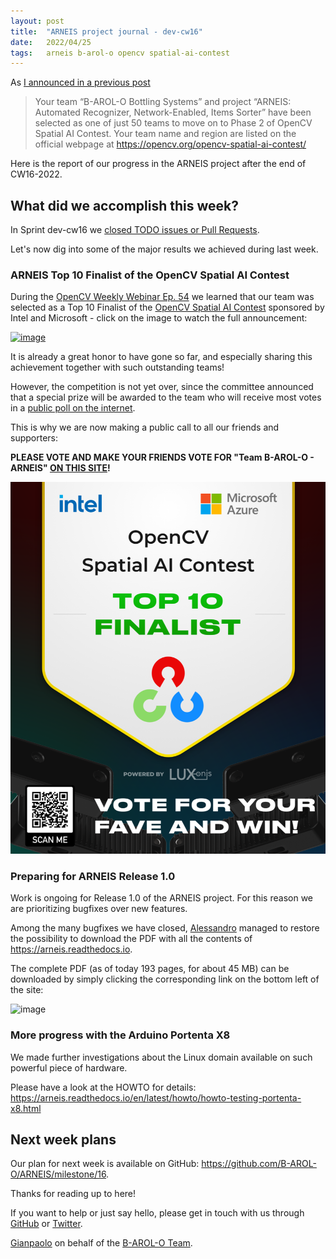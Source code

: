 ```yaml
---
layout: post
title:  "ARNEIS project journal - dev-cw16"
date:   2022/04/25
tags: 	arneis b-arol-o opencv spatial-ai-contest
---
```


<!--
<a href="https://opencv.org/opencv-spatial-ai-contest/#finalists"><img src="https://user-images.githubusercontent.com/75182/146637995-3266f15d-81a4-4470-a337-965404340121.jpg" alt="OpenCV Spatial AI Contest Finalist" width="40%"></a>

Welcome to our weekly status report of the [ARNEIS project](https://github.com/B-AROL-O/ARNEIS)!
-->

As [I announced in a previous post](https://gmacario.github.io/posts/2021-12-18-arneis-spatial-ai-finalist)

> Your team “B-AROL-O Bottling Systems” and project “ARNEIS: Automated Recognizer, Network-Enabled, Items Sorter” have been selected as one of just 50 teams to move on to Phase 2 of OpenCV Spatial AI Contest.
> Your team name and region are listed on the official webpage at <https://opencv.org/opencv-spatial-ai-contest/>

Here is the report of our progress in the ARNEIS project after the end of CW16-2022.

## What did we accomplish this week?

In Sprint dev-cw16 we [closed TODO issues or Pull Requests](https://github.com/B-AROL-O/ARNEIS/issues?q=is%3Aclosed+milestone%3Adev-cw16).

<!-- TODO: Add screenshot of <https://github.com/orgs/B-AROL-O/projects/1/views/5> -->

Let's now dig into some of the major results we achieved during last week.

### ARNEIS Top 10 Finalist of the OpenCV Spatial AI Contest

During the [OpenCV Weekly Webinar Ep. 54](https://twitter.com/opencvweekly/status/1517171312807989249) we learned that our team was selected as a Top 10 Finalist of the [OpenCV Spatial AI Contest](https://opencv.org/opencv-spatial-ai-contest/) sponsored by Intel and Microsoft - click on the image to watch the full announcement:

[![image](https://user-images.githubusercontent.com/75182/164895375-263d5633-e5c9-4036-8135-38a019a64d67.png)](https://twitter.com/i/broadcasts/1lPJqmnrqBLJb)

It is already a great honor to have gone so far, and especially sharing this achievement together with such outstanding teams!

However, the competition is not yet over, since the committee announced that a special prize will be awarded to the team who will receive most votes in a [public poll on the internet](https://form.jotform.com/221086334784156).

This is why we are now making a public call to all our friends and supporters:

**PLEASE VOTE AND MAKE YOUR FRIENDS VOTE FOR "Team B-AROL-O - ARNEIS" [ON THIS SITE](https://form.jotform.com/221086334784156)!**

[![2022-04-21-opencv-spatial-ai-contest-top-10-finalist.png](https://raw.githubusercontent.com/B-AROL-O/ARNEIS/main/docs/images/2022-04-21-opencv-spatial-ai-contest-top-10-finalist.png)](https://form.jotform.com/221086334784156)

### Preparing for ARNEIS Release 1.0

Work is ongoing for Release 1.0 of the ARNEIS project.
For this reason we are prioritizing bugfixes over new features.

Among the many bugfixes we have closed, [Alessandro](https://github.com/alv67) managed to restore the possibility to download the PDF with all the contents of <https://arneis.readthedocs.io>.

The complete PDF (as of today 193 pages, for about 45 MB) can be downloaded by simply clicking the corresponding link on the bottom left of the site:

![image](https://user-images.githubusercontent.com/75182/164911642-76a3b787-b002-4df6-85e3-acaa378c1561.png)

### More progress with the Arduino Portenta X8

We made further investigations about the Linux domain available on such powerful piece of hardware.

Please have a look at the HOWTO for details:
<https://arneis.readthedocs.io/en/latest/howto/howto-testing-portenta-x8.html>

## Next week plans

Our plan for next week is available on GitHub: <https://github.com/B-AROL-O/ARNEIS/milestone/16>.

<!-- TODO: Add screenshot of <https://github.com/orgs/B-AROL-O/projects/1/views/1> -->

<!-- ## That's all, folks -->

Thanks for reading up to here!

<!-- Thanks for reading up to the end of such long post! -->

If you want to help or just say hello, please get in touch with us through [GitHub](https://github.com/B-AROL-O/ARNEIS) or [Twitter](https://twitter.com/baroloteam).

[Gianpaolo](https://github.com/gmacario) on behalf of the [B-AROL-O Team](https://github.com/b-arol-o).

<!-- EOF -->

